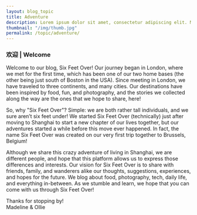 ```yaml
---
layout: blog_topic
title: Adventure
description: Lorem ipsum dolor sit amet, consectetur adipiscing elit. Morbi hendrerit dignissim dui a mollis. Duis tempor pretium ante id tristique. Phasellus lacus metus, placerat quis commodo in, aliquet ut lectus.
thumbnail: "/img/thumb.jpg"
permalink: /topic/adventure/
---
```


### 欢迎 | Welcome

Welcome to our blog, Six Feet Over! Our journey began in London, where we met for the first time, which has been one of our two home bases (the other being just south of Boston in the USA). Since meeting in London, we have traveled to three continents, and many cities. Our destinations have been inspired by food, fun, and photography, and the stories we collected along the way are the ones that we hope to share, here!

So, why "Six Feet Over"? Simple: we are both rather tall individuals, and we sure aren’t six feet under! We started Six Feet Over (technically) just after moving to Shanghai to start a new chapter of our lives together, but our adventures started a while before this move ever happened. In fact, the name Six Feet Over was created on our very first trip together to Brussels, Belgium!

Although we share this crazy adventure of living in Shanghai, we are different people, and hope that this platform allows us to express those differences and interests. Our vision for Six Feet Over is to share with friends, family, and wanderers alike our thoughts, suggestions, experiences, and hopes for the future. We blog about food, photography, tech, daily life, and everything in-between. As we stumble and learn, we hope that you can come with us through Six Feet Over!

Thanks for stopping by!  
Madeline & Ollie
